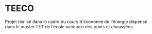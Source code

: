 # TEECO



Projet réalisé dans le cadre du cours d'économie de l'énergie dispensé dans le master TET de l'école nationale des ponts et chaussées. 

